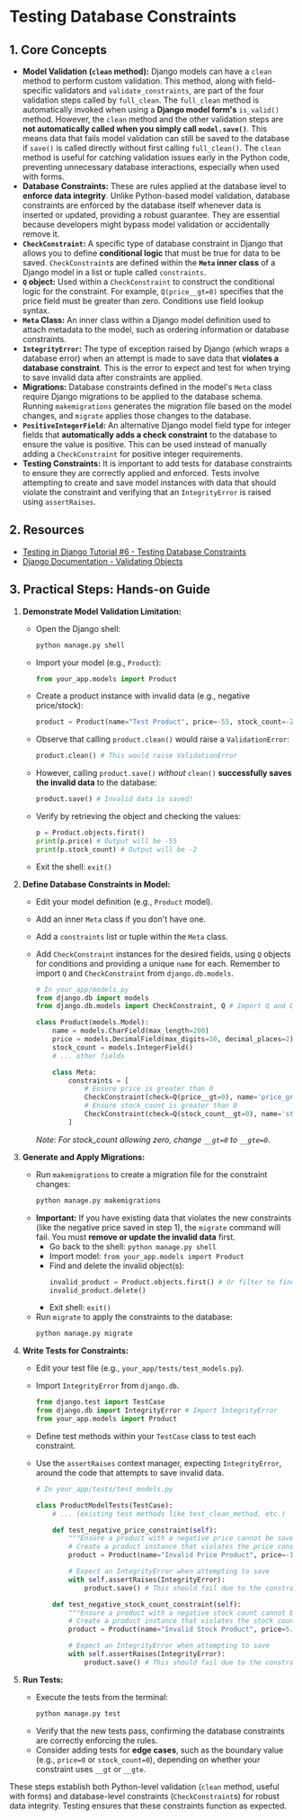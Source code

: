 # Testing Database Constraints

## 1. Core Concepts

- **Model Validation (`clean` method):** Django models can have a `clean` method to perform custom validation. This method, along with field-specific validators and `validate_constraints`, are part of the four validation steps called by `full_clean`. The `full_clean` method is automatically invoked when using a **Django model form's** `is_valid()` method. However, the `clean` method and the other validation steps are **not automatically called when you simply call `model.save()`**. This means data that fails model validation can still be saved to the database if `save()` is called directly without first calling `full_clean()`. The `clean` method is useful for catching validation issues early in the Python code, preventing unnecessary database interactions, especially when used with forms.
- **Database Constraints:** These are rules applied at the database level to **enforce data integrity**. Unlike Python-based model validation, database constraints are enforced by the database itself whenever data is inserted or updated, providing a robust guarantee. They are essential because developers might bypass model validation or accidentally remove it.
- **`CheckConstraint`:** A specific type of database constraint in Django that allows you to define **conditional logic** that must be true for data to be saved. `CheckConstraint`s are defined within the **`Meta` inner class** of a Django model in a list or tuple called `constraints`.
- **`Q` object:** Used within a `CheckConstraint` to construct the conditional logic for the constraint. For example, `Q(price__gt=0)` specifies that the price field must be greater than zero. Conditions use field lookup syntax.
- **`Meta` Class:** An inner class within a Django model definition used to attach metadata to the model, such as ordering information or database constraints.
- **`IntegrityError`:** The type of exception raised by Django (which wraps a database error) when an attempt is made to save data that **violates a database constraint**. This is the error to expect and test for when trying to save invalid data after constraints are applied.
- **Migrations:** Database constraints defined in the model's `Meta` class require Django migrations to be applied to the database schema. Running `makemigrations` generates the migration file based on the model changes, and `migrate` applies those changes to the database.
- **`PositiveIntegerField`:** An alternative Django model field type for integer fields that **automatically adds a check constraint** to the database to ensure the value is positive. This can be used instead of manually adding a `CheckConstraint` for positive integer requirements.
- **Testing Constraints:** It is important to add tests for database constraints to ensure they are correctly applied and enforced. Tests involve attempting to create and save model instances with data that should violate the constraint and verifying that an `IntegrityError` is raised using `assertRaises`.

## 2. Resources

- [Testing in Django Tutorial #6 - Testing Database Constraints](https://youtu.be/fP77InM74yc?si=267ZTR7uDYeteXh6)
- [Django Documentation - Validating Objects](https://docs.djangoproject.com/en/5.1/ref/models/instances/#validating-objects)

## 3. Practical Steps: Hands-on Guide

1.  **Demonstrate Model Validation Limitation:**

    - Open the Django shell:
      ```bash
      python manage.py shell
      ```
    - Import your model (e.g., `Product`):
      ```python
      from your_app.models import Product
      ```
    - Create a product instance with invalid data (e.g., negative price/stock):
      ```python
      product = Product(name="Test Product", price=-55, stock_count=-2)
      ```
    - Observe that calling `product.clean()` would raise a `ValidationError`:
      ```python
      product.clean() # This would raise ValidationError
      ```
    - However, calling `product.save()` _without_ `clean()` **successfully saves the invalid data** to the database:
      ```python
      product.save() # Invalid data is saved!
      ```
    - Verify by retrieving the object and checking the values:
      ```python
      p = Product.objects.first()
      print(p.price) # Output will be -55
      print(p.stock_count) # Output will be -2
      ```
    - Exit the shell: `exit()`

2.  **Define Database Constraints in Model:**

    - Edit your model definition (e.g., `Product` model).
    - Add an inner `Meta` class if you don't have one.
    - Add a `constraints` list or tuple within the `Meta` class.
    - Add `CheckConstraint` instances for the desired fields, using `Q` objects for conditions and providing a unique `name` for each. Remember to import `Q` and `CheckConstraint` from `django.db.models`.

      ```python
      # In your_app/models.py
      from django.db import models
      from django.db.models import CheckConstraint, Q # Import Q and CheckConstraint

      class Product(models.Model):
          name = models.CharField(max_length=200)
          price = models.DecimalField(max_digits=10, decimal_places=2)
          stock_count = models.IntegerField()
          # ... other fields

          class Meta:
              constraints = [
                  # Ensure price is greater than 0
                  CheckConstraint(check=Q(price__gt=0), name='price_greater_than_zero'),
                  # Ensure stock_count is greater than 0
                  CheckConstraint(check=Q(stock_count__gt=0), name='stock_count_greater_than_zero'),
              ]
      ```

      _Note: For stock_count allowing zero, change `__gt=0` to `__gte=0`_.

3.  **Generate and Apply Migrations:**

    - Run `makemigrations` to create a migration file for the constraint changes:
      ```bash
      python manage.py makemigrations
      ```
    - **Important:** If you have existing data that violates the new constraints (like the negative price saved in step 1), the `migrate` command will fail. You must **remove or update the invalid data** first.
      - Go back to the shell: `python manage.py shell`
      - Import model: `from your_app.models import Product`
      - Find and delete the invalid object(s):
        ```python
        invalid_product = Product.objects.first() # Or filter to find specific objects
        invalid_product.delete()
        ```
      - Exit shell: `exit()`
    - Run `migrate` to apply the constraints to the database:
      ```bash
      python manage.py migrate
      ```

4.  **Write Tests for Constraints:**

    - Edit your test file (e.g., `your_app/tests/test_models.py`).
    - Import `IntegrityError` from `django.db`.
      ```python
      from django.test import TestCase
      from django.db import IntegrityError # Import IntegrityError
      from your_app.models import Product
      ```
    - Define test methods within your `TestCase` class to test each constraint.
    - Use the `assertRaises` context manager, expecting `IntegrityError`, around the code that attempts to save invalid data.

      ```python
      # In your_app/tests/test_models.py

      class ProductModelTests(TestCase):
          # ... (existing test methods like test_clean_method, etc.)

          def test_negative_price_constraint(self):
              """Ensure a product with a negative price cannot be saved."""
              # Create a product instance that violates the price constraint
              product = Product(name="Invalid Price Product", price=-1.00, stock_count=10)

              # Expect an IntegrityError when attempting to save
              with self.assertRaises(IntegrityError):
                  product.save() # This should fail due to the constraint

          def test_negative_stock_count_constraint(self):
              """Ensure a product with a negative stock count cannot be saved."""
              # Create a product instance that violates the stock count constraint
              product = Product(name="Invalid Stock Product", price=5.00, stock_count=-5)

              # Expect an IntegrityError when attempting to save
              with self.assertRaises(IntegrityError):
                  product.save() # This should fail due to the constraint
      ```

5.  **Run Tests:**
    - Execute the tests from the terminal:
      ```bash
      python manage.py test
      ```
    - Verify that the new tests pass, confirming the database constraints are correctly enforcing the rules.
    - Consider adding tests for **edge cases**, such as the boundary value (e.g., `price=0` or `stock_count=0`), depending on whether your constraint uses `__gt` or `__gte`.

These steps establish both Python-level validation (`clean` method, useful with forms) and database-level constraints (`CheckConstraint`s) for robust data integrity. Testing ensures that these constraints function as expected.
